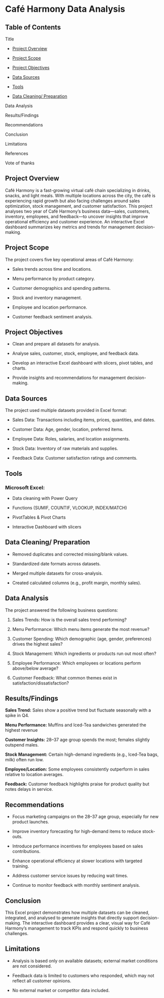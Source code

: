 # Café Harmony Data Analysis
## **Table of Contents**

Title

- [Project Overview](#project-overview)

 - [Project Scope](#project-scope)

- [Project Objectives](#project-objectives)

- [Data Sources](#data-sources)

- [Tools](#tools)

- [Data Cleaning/ Preparation](data-cleaning/-preparation)

Data Analysis

Results/Findings

Recommendations

Conclusion

Limitations

References

Vote of thanks

## Project Overview

Café Harmony is a fast-growing virtual café chain specializing in drinks, snacks, and light meals. With multiple locations across the city, the café is experiencing rapid growth but also facing challenges around sales optimization, stock management, and customer satisfaction.
This project analyses two year of Café Harmony’s business data—sales, customers, inventory, employees, and feedback—to uncover insights that improve operational efficiency and customer experience.
An interactive Excel dashboard summarizes key metrics and trends for management decision-making.

## Project Scope

The project covers five key operational areas of Café Harmony:

- Sales trends across time and locations.

-	Menu performance by product category.

- Customer demographics and spending patterns.

-	Stock and inventory management.

-	Employee and location performance.

-	Customer feedback sentiment analysis.

## Project Objectives

-	Clean and prepare all datasets for analysis.
  
-	Analyse sales, customer, stock, employee, and feedback data.
  
-	Develop an interactive Excel dashboard with slicers, pivot tables, and charts.
  
-	Provide insights and recommendations for management decision-making.

## Data Sources

The project used multiple datasets provided in Excel format:

-	Sales Data: Transactions including items, prices, quantities, and dates.
  
-	Customer Data: Age, gender, location, preferred items.
  
-	Employee Data: Roles, salaries, and location assignments.
-	Stock Data: Inventory of raw materials and supplies.
-	Feedback Data: Customer satisfaction ratings and comments.

## Tools

### Microsoft Excel:
-	Data cleaning with Power Query
  
-	Functions (SUMIF, COUNTIF, VLOOKUP, INDEX/MATCH)
  
-	PivotTables & Pivot Charts
  
-	Interactive Dashboard with slicers

## Data Cleaning/ Preparation

- Removed duplicates and corrected missing/blank values.
  
- Standardized date formats across datasets.
  
- Merged multiple datasets for cross-analysis.
  
- Created calculated columns (e.g., profit margin, monthly sales).

## Data Analysis

The project answered the following business questions:

1.	Sales Trends: How is the overall sales trend performing?

2.	Menu Performance: Which menu items generate the most revenue?

3.	Customer Spending: Which demographic (age, gender, preferences) drives the highest sales?

4.	Stock Management: Which ingredients or products run out most often?

5.	Employee Performance: Which employees or locations perform above/below average?

6.  Customer Feedback: What common themes exist in satisfaction/dissatisfaction?

## Results/Findings

**Sales Trend:** Sales show a positive trend but fluctuate seasonally with a spike in Q4.

**Menu Performance:** Muffins and Iced-Tea sandwiches generated the highest revenue 

**Customer Insights:** 28–37 age group spends the most; females slightly outspend males.

**Stock Management:** Certain high-demand ingredients (e.g., Iced-Tea bags, milk) often run low.

**Employee/Location:** Some employees consistently outperform in sales relative to location averages.

**Feedback:** Customer feedback highlights praise for product quality but notes delays in service.

## **Recommendations**

-	Focus marketing campaigns on the 28–37 age group, especially for new product launches.

-	Improve inventory forecasting for high-demand items to reduce stock-outs.

-	Introduce performance incentives for employees based on sales contributions.

-	Enhance operational efficiency at slower locations with targeted training.

- Address customer service issues by reducing wait times.

- Continue to monitor feedback with monthly sentiment analysis.

## Conclusion

This Excel project demonstrates how multiple datasets can be cleaned, integrated, and analysed to generate insights that directly support decision-making. The interactive dashboard provides a clear, visual way for Café Harmony’s management to track KPIs and respond quickly to business challenges.

## Limitations

- Analysis is based only on available datasets; external market conditions are not considered.
  
- Feedback data is limited to customers who responded, which may not reflect all customer opinions.
  
- No external market or competitor data included.



